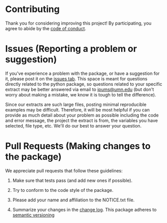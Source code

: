 # Contributing
Thank you for considering improving this project! By participating, you
agree to abide by the [code of conduct](https://github.com/ipums/ipumspy/blob/master/CONDUCT.md).

# Issues (Reporting a problem or suggestion)
If you've experience a problem with the package, or have a suggestion for it, 
please post it on the [issues tab](https://github.com/ipums/ipumspy/issues).
This space is meant for questions directly related to the python package, so questions
related to your specific extract may be better answered via email to ipums@umn.edu
(but don't worry about making a mistake, we know it is tough to tell the difference). 

Since our extracts are such large files, posting minimal reproducible examples
may be difficult. Therefore, it will be most helpful if you can provide as 
much detail about your problem as possible including the code and error message,
the project the extract is from, the variables you have selected, file type, etc. 
We'll do our best to answer your question.

# Pull Requests (Making changes to the package)
We appreciate pull requests that follow these guidelines:
1) Make sure that tests pass (and add new ones if possible). 

2) Try to conform to the code style of the package.

3) Please add your name and affiliation to the NOTICE.txt file.

4) Summarize your changes in the [change log](https://github.com/ipums/ipumspy/master/docs/change-log.rst). This package adheres to [semantic versioning](https://semver.org/)